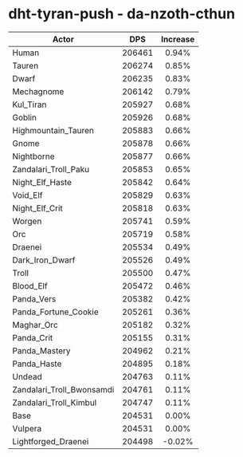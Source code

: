 # dht-tyran-push - da-nzoth-cthun
| Actor | DPS | Increase |
|---|:---:|:---:|
|Human|206461|0.94%|
|Tauren|206274|0.85%|
|Dwarf|206235|0.83%|
|Mechagnome|206142|0.79%|
|Kul_Tiran|205927|0.68%|
|Goblin|205926|0.68%|
|Highmountain_Tauren|205883|0.66%|
|Gnome|205878|0.66%|
|Nightborne|205877|0.66%|
|Zandalari_Troll_Paku|205853|0.65%|
|Night_Elf_Haste|205842|0.64%|
|Void_Elf|205829|0.63%|
|Night_Elf_Crit|205818|0.63%|
|Worgen|205741|0.59%|
|Orc|205719|0.58%|
|Draenei|205534|0.49%|
|Dark_Iron_Dwarf|205526|0.49%|
|Troll|205500|0.47%|
|Blood_Elf|205472|0.46%|
|Panda_Vers|205382|0.42%|
|Panda_Fortune_Cookie|205261|0.36%|
|Maghar_Orc|205182|0.32%|
|Panda_Crit|205155|0.31%|
|Panda_Mastery|204962|0.21%|
|Panda_Haste|204895|0.18%|
|Undead|204763|0.11%|
|Zandalari_Troll_Bwonsamdi|204761|0.11%|
|Zandalari_Troll_Kimbul|204747|0.11%|
|Base|204531|0.00%|
|Vulpera|204531|0.00%|
|Lightforged_Draenei|204498|-0.02%|
